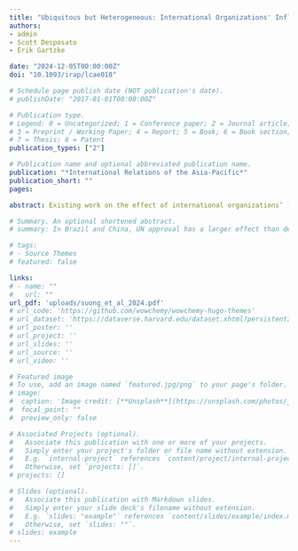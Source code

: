 ```yaml
---
title: "Ubiquitous but Heterogeneous: International Organizations' Influence on Public Opinion in China, Brazil, Japan, and Sweden"
authors:
- admin
- Scott Desposato
- Erik Gartzke

date: "2024-12-05T00:00:00Z"
doi: "10.1093/irap/lcae018"

# Schedule page publish date (NOT publication's date).
# publishDate: "2017-01-01T00:00:00Z"

# Publication type.
# Legend: 0 = Uncategorized; 1 = Conference paper; 2 = Journal article;
# 3 = Preprint / Working Paper; 4 = Report; 5 = Book; 6 = Book section;
# 7 = Thesis; 8 = Patent
publication_types: ["2"]

# Publication name and optional abbreviated publication name.
publication: "*International Relations of the Asia-Pacific*"
publication_short: ""
pages: 

abstract: Existing work on the effect of international organizations’ (IOs) approval of the use of force on public support for it tends to focus on the established great powers in the Global North and its positive main effect. In this research note, we contribute to this literature in two ways with a survey experiment conducted in four countries: Brazil, China, Japan, and Sweden. First, we examine the generalizability of existing findings to relatively understudied countries that include aspiring great powers in the Global South. Second, we examine the heterogeneity of the effect of IOs’ authorization of the use of force. We confirm the generalizability of the positive effect of IOs’ approval on public support for war. At the same time, we find that individuals' positive responses to IOs’ endorsement are heterogeneous and vary by their beliefs in militant internationalism and educational attainment, and by their home country.

# Summary. An optional shortened abstract.
# summary: In Brazil and China, UN approval has a larger effect than democracy on public support for the use of force.

# tags:
# - Source Themes
# featured: false

links:
# - name: ""
#   url: ""
url_pdf: 'uploads/suong_et_al_2024.pdf'
# url_code: 'https://github.com/wowchemy/wowchemy-hugo-themes'
# url_dataset: 'https://dataverse.harvard.edu/dataset.xhtml?persistentId=doi:10.7910/DVN/PA45UO'
# url_poster: ''
# url_project: ''
# url_slides: ''
# url_source: ''
# url_video: ''

# Featured image
# To use, add an image named `featured.jpg/png` to your page's folder. 
# image:
#  caption: 'Image credit: [**Unsplash**](https://unsplash.com/photos/jdD8gXaTZsc)'
#  focal_point: ""
#  preview_only: false

# Associated Projects (optional).
#   Associate this publication with one or more of your projects.
#   Simply enter your project's folder or file name without extension.
#   E.g. `internal-project` references `content/project/internal-project/index.md`.
#   Otherwise, set `projects: []`.
# projects: []

# Slides (optional).
#   Associate this publication with Markdown slides.
#   Simply enter your slide deck's filename without extension.
#   E.g. `slides: "example"` references `content/slides/example/index.md`.
#   Otherwise, set `slides: ""`.
# slides: example
---
```

